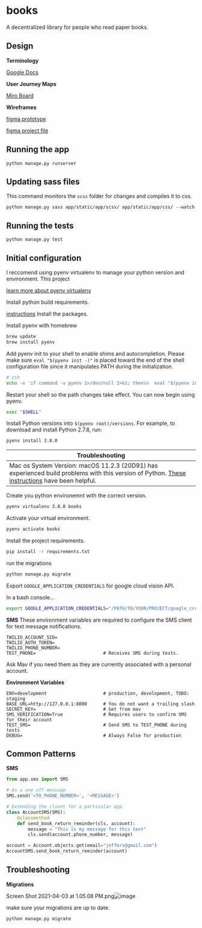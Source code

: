 # books
A decentralized library for people who read paper books. 


## Design
**Terminology** 

[Google Docs](https://docs.google.com/document/d/1ssaj2CkgFQaVrCOrfS8u3M1pvwVOmoWc0Q1YL0BjzgE/edit?usp=sharing)


**User Journey Maps**

[Miro Board](https://miro.com/app/board/o9J_lMm2Kd8=/)


**Wireframes**

[figma prototype](https://www.figma.com/proto/Bb3BoGAGiTLHifvJ6aCRhd/BookShare?node-id=105%3A129&view[…]790%2C0.5877559185028076&scaling=scale-down&page-id=102%3A5630)

[figma project file](https://www.figma.com/file/Bb3BoGAGiTLHifvJ6aCRhd/BookShare?node-id=102%3A5630)


## Running the app

```
python manage.py runserver
```


## Updating sass files
This command monitors the `scss` folder for changes and compiles it to css.

```
python manage.py sass app/static/app/scss/ app/static/app/css/ --watch
```


## Running the tests
```
python manage.py test
```


## Initial configuration
I reccomend using pyenv virtualenv to manage your python version and environment. This project 

[learn more about pyenv virtualenv](https://github.com/pyenv/pyenv-virtualenv)

Install python build requirements.

[instructions](https://github.com/pyenv/pyenv/wiki#suggested-build-environment)
Install the packages.

Install pyenv with homebrew
```bash
brew update
brew install pyenv
```

Add pyenv init to your shell to enable shims and autocompletion. Please make sure `eval "$(pyenv init -)"` is placed toward the end of the shell configuration file since it manipulates PATH during the initialization.
```bash
# zsh
echo -e 'if command -v pyenv 1>/dev/null 2>&1; then\n  eval "$(pyenv init -)"\nfi' >> ~/.zshrc
```

Restart your shell so the path changes take effect. You can now begin using pyenv.
```bash
exec "$SHELL"
```

Install Python versions into `$(pyenv root)/versions`. For example, to download and install Python 2.7.8, run:
```bash
pyenv install 3.8.0
```

| Troubleshooting |
| ---------- |
| Mac os System Version: macOS 11.2.3 (20D91) has experienced build problems with this version of Python. [These instructions](https://koji-kanao.medium.com/install-python-3-8-0-via-pyenv-on-bigsur-b4246987a548) have been helpful.|

Create you python environemnt with the correct version. 
```bash
pyenv virtualenv 3.8.0 books
```

Activate your virtual environment. 
```bash
pyenv activate books
```

Install the project requirements.

```bash
pip install -r requirements.txt
```

run the migrations
```bash
python manage.py migrate
```

Export `GOOGLE_APPLICATION_CREDENTIALS` for google cloud vision API.

In a bash console...
```bash
export GOOGLE_APPLICATION_CREDENTIALS="/PATH/TO/YOUR/PROJECT/google_credentials.json" 
```

**SMS**
These environment variables are required to configure the SMS client for text message notifications. 

```
TWILIO_ACCOUNT_SID=
TWILIO_AUTH_TOKEN=
TWILIO_PHONE_NUMBER=
TEST_PHONE=                         # Receives SMS during tests.
```

Ask Mav if you need them as they are currently associated with a personal account. 

**Environment Variables**
```
ENV=development                     # production, development, TODO: staging
BASE_URL=http://127.0.0.1:8000      # You do not want a trailing slash
SECRET_KEY=                         # Get from mav
SMS_VERIFICATION=True               # Requires users to confirm SMS for their account
TEST_SMS=                           # Send SMS to TEST_PHONE during tests
DEBUG=                              # Always False for production
```


## Common Patterns
**SMS**
```python
from app.sms import SMS

# As a one off message
SMS.send('<TO_PHONE_NUMBER>', '<MESSAGE>')

# Extending the client for a particular app
class AccountSMS(SMS):
    @classmethod
    def send_book_return_reminder(cls, account):
        message = "This is my message for this text" 
        cls.send(account.phone_number, message)

account = Account.objects.get(email="jeffers@gmail.com")
AccountSMS.send_book_return_reminder(account)
```


## Troubleshooting ## 
**Migrations**

Screen Shot 2021-04-03 at 1.05.08 PM.png![image](https://user-images.githubusercontent.com/37980417/113709538-9ac5d900-96b0-11eb-97e1-0ad9a77288a5.png)

make sure your migrations are up to date. 
```
python manage.py migrate
```
